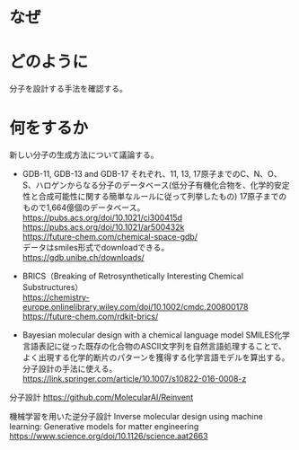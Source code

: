 # なぜ


# どのように
分子を設計する手法を確認する。

# 何をするか
新しい分子の生成方法について議論する。

- GDB-11, GDB-13 and GDB-17
それぞれ、11, 13, 17原子までのC、N、O、S、ハロゲンからなる分子のデータベース(低分子有機化合物を、化学的安定性と合成可能性に関する簡単なルールに従って列挙したもの)
17原子までのもので1,664億個のデータベース。  
https://pubs.acs.org/doi/10.1021/ci300415d  
https://pubs.acs.org/doi/10.1021/ar500432k  
https://future-chem.com/chemical-space-gdb/  
データはsmiles形式でdownloadできる。  
https://gdb.unibe.ch/downloads/


- BRICS（Breaking of Retrosynthetically Interesting Chemical Substructures）  
https://chemistry-europe.onlinelibrary.wiley.com/doi/10.1002/cmdc.200800178  
https://future-chem.com/rdkit-brics/

- Bayesian molecular design with a chemical language model 
SMILES化学言語表記に従った既存の化合物のASCII文字列を自然言語処理することで、よく出現する化学的断片のパターンを獲得する化学言語モデルを算出する。
分子設計の手法に使える。  
https://link.springer.com/article/10.1007/s10822-016-0008-z

分子設計
https://github.com/MolecularAI/Reinvent

機械学習を用いた逆分子設計
Inverse molecular design using machine learning: Generative models for matter engineering
https://www.science.org/doi/10.1126/science.aat2663
